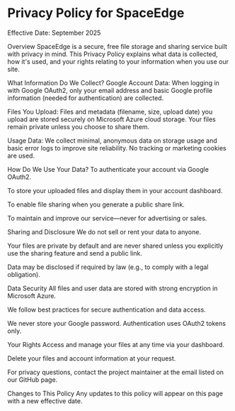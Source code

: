 # Privacy Policy for SpaceEdge

Effective Date: September 2025

Overview
SpaceEdge is a secure, free file storage and sharing service built with privacy in mind. This Privacy Policy explains what data is collected, how it's used, and your rights relating to your information when you use our site.

What Information Do We Collect?
Google Account Data: When logging in with Google OAuth2, only your email address and basic Google profile information (needed for authentication) are collected.

Files You Upload: Files and metadata (filename, size, upload date) you upload are stored securely on Microsoft Azure cloud storage. Your files remain private unless you choose to share them.

Usage Data: We collect minimal, anonymous data on storage usage and basic error logs to improve site reliability. No tracking or marketing cookies are used.

How Do We Use Your Data?
To authenticate your account via Google OAuth2.

To store your uploaded files and display them in your account dashboard.

To enable file sharing when you generate a public share link.

To maintain and improve our service—never for advertising or sales.

Sharing and Disclosure
We do not sell or rent your data to anyone.

Your files are private by default and are never shared unless you explicitly use the sharing feature and send a public link.

Data may be disclosed if required by law (e.g., to comply with a legal obligation).

Data Security
All files and user data are stored with strong encryption in Microsoft Azure.

We follow best practices for secure authentication and data access.

We never store your Google password. Authentication uses OAuth2 tokens only.

Your Rights
Access and manage your files at any time via your dashboard.

Delete your files and account information at your request.

For privacy questions, contact the project maintainer at the email listed on our GitHub page.

Changes to This Policy
Any updates to this policy will appear on this page with a new effective date.
